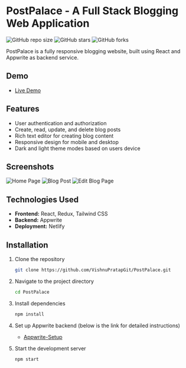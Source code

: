 # PostPalace - A Full Stack Blogging Web Application

![GitHub repo size](https://img.shields.io/github/repo-size/VishnuPratapGit/PostPalace)
![GitHub stars](https://img.shields.io/github/stars/VishnuPratapGit/PostPalace?style=social)
![GitHub forks](https://img.shields.io/github/forks/VishnuPratapGit/PostPalace?style=social)

PostPalace is a fully responsive blogging website, built using React and Appwrite as backend service.

## Demo

- [Live Demo](https://postpalace.netlify.app)

## Features

- User authentication and authorization
- Create, read, update, and delete blog posts
- Rich text editor for creating blog content
- Responsive design for mobile and desktop
- Dark and light theme modes based on users device

## Screenshots

![Home Page](link-to-screenshot1)
![Blog Post](link-to-screenshot2)
![Edit Blog Page](link-to-screenshot3)

## Technologies Used

- **Frontend:** React, Redux, Tailwind CSS
- **Backend:** Appwrite
- **Deployment:** Netlify

## Installation

1. Clone the repository
   ```bash
   git clone https://github.com/VishnuPratapGit/PostPalace.git

2. Navigate to the project directory
   ```bash
   cd PostPalace

3. Install dependencies
   ```bash
   npm install

4. Set up Appwrite backend (below is the link for detailed instructions)
   - [Appwrite-Setup](https://postpalace.netlify.app)
   
5. Start the development server
   ```bash
   npm start
